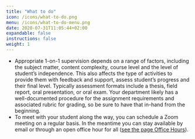 ```yaml
---
title: "What to do"
icon: /icons/what-to-do.png
menu: /icons/what-to-do-menu.png
date: 2020-07-31T11:05:44+02:00
expandable: false
instructions: false
weight: 1
---
```


- Appropriate 1-on-1 supervision depends on a range of factors, including the subject matter, content complexity, course level and the level of student’s independence. This also affects the type of activities to provide them with feedback and support, assess student’s progress and their final level. Typically assessment formats include a thesis, field report, oral presentation, or oral exam. Your department likely has a well-documented procedure for the assignment requirements and associated rubric for grading, so be sure to have that in-hand from the beginning.
- To meet with your student along the way, you can schedule a Zoom meeting on a regular basis. In the meantime you can stay available by email or through an open office hour for all ([see the page Office Hours](/small/office_hours/)).
